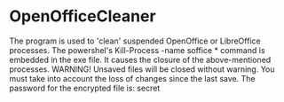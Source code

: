 # OpenOfficeCleaner
The program is used to 'clean' suspended OpenOffice or LibreOffice processes.
The powershel's Kill-Process -name soffice * command is embedded in the exe file.
It causes the closure of the above-mentioned processes.
WARNING! Unsaved files will be closed without warning. You must take into account the loss of changes since the last save.
The password for the encrypted file is: secret
